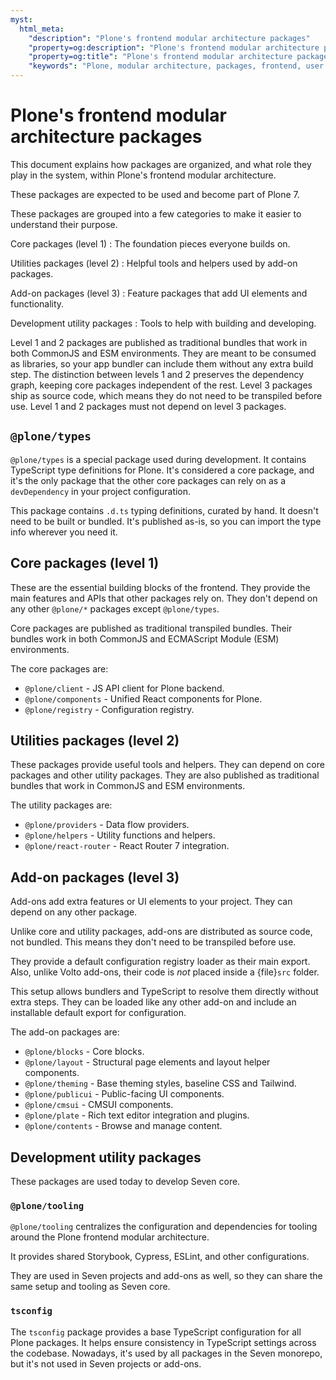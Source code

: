 ```yaml
---
myst:
  html_meta:
    "description": "Plone's frontend modular architecture packages"
    "property=og:description": "Plone's frontend modular architecture packages"
    "property=og:title": "Plone's frontend modular architecture packages"
    "keywords": "Plone, modular architecture, packages, frontend, user interface, conceptual guide"
---
```


# Plone's frontend modular architecture packages

This document explains how packages are organized, and what role they play in the system, within Plone's frontend modular architecture.

These packages are expected to be used and become part of Plone 7.

These packages are grouped into a few categories to make it easier to understand their purpose.

Core packages (level 1)
:   The foundation pieces everyone builds on.

Utilities packages (level 2)
:   Helpful tools and helpers used by add-on packages.

Add-on packages (level 3)
:   Feature packages that add UI elements and functionality.

Development utility packages
:   Tools to help with building and developing.

Level 1 and 2 packages are published as traditional bundles that work in both CommonJS and ESM environments.
They are meant to be consumed as libraries, so your app bundler can include them without any extra build step.
The distinction between levels 1 and 2 preserves the dependency graph, keeping core packages independent of the rest.
Level 3 packages ship as source code, which means they do not need to be transpiled before use.
Level 1 and 2 packages must not depend on level 3 packages.

## `@plone/types`

`@plone/types` is a special package used during development.
It contains TypeScript type definitions for Plone.
It's considered a core package, and it's the only package that the other core packages can rely on as a `devDependency` in your project configuration.

This package contains `.d.ts` typing definitions, curated by hand.
It doesn't need to be built or bundled.
It's published as-is, so you can import the type info wherever you need it.

## Core packages (level 1)

These are the essential building blocks of the frontend.
They provide the main features and APIs that other packages rely on.
They don't depend on any other `@plone/*` packages except `@plone/types`.

Core packages are published as traditional transpiled bundles.
Their bundles work in both CommonJS and ECMAScript Module (ESM) environments.

The core packages are:
- `@plone/client` - JS API client for Plone backend.
- `@plone/components` - Unified React components for Plone.
- `@plone/registry` - Configuration registry.


## Utilities packages (level 2)

These packages provide useful tools and helpers.
They can depend on core packages and other utility packages.
They are also published as traditional bundles that work in CommonJS and ESM environments.

The utility packages are:
- `@plone/providers` - Data flow providers.
- `@plone/helpers` - Utility functions and helpers.
- `@plone/react-router` - React Router 7 integration.


## Add-on packages (level 3)

Add-ons add extra features or UI elements to your project.
They can depend on any other package.

Unlike core and utility packages, add-ons are distributed as source code, not bundled.
This means they don't need to be transpiled before use.

They provide a default configuration registry loader as their main export.
Also, unlike Volto add-ons, their code is _not_ placed inside a {file}`src` folder.

This setup allows bundlers and TypeScript to resolve them directly without extra steps.
They can be loaded like any other add-on and include an installable default export for configuration.

The add-on packages are:
- `@plone/blocks` - Core blocks.
- `@plone/layout` - Structural page elements and layout helper components.
- `@plone/theming` - Base theming styles, baseline CSS and Tailwind.
- `@plone/publicui` - Public-facing UI components.
- `@plone/cmsui` - CMSUI components.
- `@plone/plate` - Rich text editor integration and plugins.
- `@plone/contents` - Browse and manage content.

## Development utility packages

These packages are used today to develop Seven core.

### `@plone/tooling`

`@plone/tooling` centralizes the configuration and dependencies for tooling around the Plone frontend modular architecture.

It provides shared Storybook, Cypress, ESLint, and other configurations.

They are used in Seven projects and add-ons as well, so they can share the same setup and tooling as Seven core.

### `tsconfig`

The `tsconfig` package provides a base TypeScript configuration for all Plone packages.
It helps ensure consistency in TypeScript settings across the codebase.
Nowadays, it's used by all packages in the Seven monorepo, but it's not used in Seven projects or add-ons.
